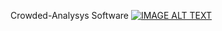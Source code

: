 Crowded-Analysys Software
[![IMAGE ALT TEXT](https://i.im.ge/2023/02/15/afDhvr.tb2.png)](https://youtu.be/LSslcDon_kg "Crowded Analysis Software")

